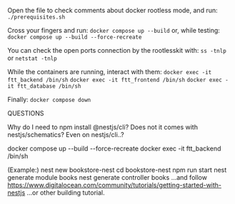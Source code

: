 Open the file to check comments about docker rootless mode, and run:
	`./prerequisites.sh`

Cross your fingers and run:
	`docker compose up --build`
or, while testing:
	`docker compose up --build --force-recreate`

You can check the open ports connection by the rootlesskit with:
	`ss -tnlp` or `netstat -tnlp`

While the containers are running, interact with them:
	`docker exec -it ftt_backend /bin/sh`
	`docker exec -it ftt_frontend /bin/sh`
	`docker exec -it ftt_database /bin/sh`

Finally:
	`docker compose down`

QUESTIONS

Why do I need to npm install @nestjs/cli? Does not it comes with nestjs/schematics?
Even on nestjs/cli..?

docker compose up --build --force-recreate
docker exec -it ftt_backend /bin/sh

(Example:)
nest new bookstore-nest
cd bookstore-nest
npm run start
nest generate module books
nest generate controller books
...and follow https://www.digitalocean.com/community/tutorials/getting-started-with-nestjs
...or other building tutorial.
